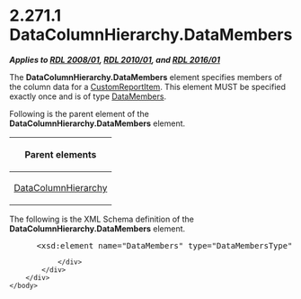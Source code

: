 <html dir="LTR" xmlns:mshelp="http://msdn.microsoft.com/mshelp" xmlns:ddue="http://ddue.schemas.microsoft.com/authoring/2003/5" xmlns:xlink="http://www.w3.org/1999/xlink" xmlns:tool="http://www.microsoft.com/tooltip">
    <head>
        <meta http-equiv="Content-Type" content="text/html; CHARSET=utf-8"></meta>
        <meta name="save" content="history"></meta>
        <title>2.271.1 DataColumnHierarchy.DataMembers</title>
        <xml>
            <mshelp:toctitle title="2.271.1 DataColumnHierarchy.DataMembers"></mshelp:toctitle>
            <mshelp:rltitle title="[MS-RDL]: DataColumnHierarchy.DataMembers"></mshelp:rltitle>
            <mshelp:keyword index="A" term="e42f226b-6416-4a40-a06c-3da7b09495bc"></mshelp:keyword>
            <mshelp:attr name="DCSext.ContentType" value="open specification"></mshelp:attr>
            <mshelp:attr name="AssetID" value="e42f226b-6416-4a40-a06c-3da7b09495bc"></mshelp:attr>
            <mshelp:attr name="TopicType" value="kbRef"></mshelp:attr>
            <mshelp:attr name="DCSext.Title" value="[MS-RDL]: DataColumnHierarchy.DataMembers" />
        </xml>
    </head>
    <body>
        <div id="header">
            <h1 class="heading">2.271.1 DataColumnHierarchy.DataMembers</h1>
        </div>
        <div id="mainSection">
            <div id="mainBody">
                <div id="allHistory" class="saveHistory"></div>
                <div id="sectionSection0" class="section" name="collapseableSection">
                    

<p><b><i>Applies to </i></b><a href="1e855f94-4617-47e4-b89e-0856c6cb420f.html"><b><i>RDL 2008/01</i></b></a><b><i>,
</i></b><a href="3428e690-a348-4ec7-8a6a-8efb42d2cdee.html"><b><i>RDL 2010/01</i></b></a><b><i>,
and </i></b><a href="52ce3983-2bfc-4e72-9359-42aaf5fe4509.html"><b><i>RDL 2016/01</i></b></a></p>

<p>The <b>DataColumnHierarchy.DataMembers</b> element specifies
members of the column data for a <a href="6bb7b35c-e517-4444-a96b-9f2ccdd1a642.html">CustomReportItem</a>. This
element MUST be specified exactly once and is of type <a href="e5cec511-d255-4e1c-8deb-a23c214ca8b9.html">DataMembers</a>.</p>

<p>Following is the parent element of the <b>DataColumnHierarchy.DataMembers</b>
element. </p>

<table>
 <thead>
  <tr>
   <th>
   <p>Parent elements</p>
   </th>
  </tr>
 </thead>
 <tr>
  <td>
  <p><a href="b07a8118-c24f-4e21-bc8b-9640d40efa1e.html">DataColumnHierarchy</a></p>
  </td>
 </tr>
</table>

<p>The following is the XML Schema definition of the <b>DataColumnHierarchy.DataMembers</b>
element.</p>

<dl>
<dd>
<div><pre> &lt;xsd:element name=&quot;DataMembers&quot; type=&quot;DataMembersType&quot;/&gt;
</pre></div>
</dd></dl>


                </div>
            </div>
        </div>
    </body>
</html>